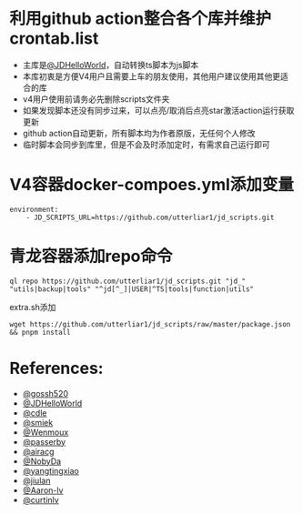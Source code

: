 # 利用github action整合各个库并维护crontab.list
- 主库是[@JDHelloWorld](https://github.com/JDHelloWorld/jd_scripts.git)，自动转换ts脚本为js脚本   
- 本库初衷是方便V4用户且需要上车的朋友使用，其他用户建议使用其他更适合的库
- v4用户使用前请务必先删除scripts文件夹
- 如果发现脚本还没有同步过来，可以点亮/取消后点亮star激活action运行获取更新
- github action自动更新，所有脚本均为作者原版，无任何个人修改
- 临时脚本会同步到库里，但是不会及时添加定时，有需求自己运行即可
# V4容器docker-compoes.yml添加变量
```text
environment: 
    - JD_SCRIPTS_URL=https://github.com/utterliar1/jd_scripts.git
```
# 青龙容器添加repo命令
```text
ql repo https://github.com/utterliar1/jd_scripts.git "jd_" "utils|backup|tools" "^jd[^_]|USER|^TS|tools|function|utils"
```
extra.sh添加
```text
wget https://github.com/utterliar1/jd_scripts/raw/master/package.json && pnpm install
```
# References:
- [@gossh520](https://github.com/gossh520/jd-v4.git)
- [@JDHelloWorld](https://github.com/JDHelloWorld/jd_scripts.git)
- [@cdle](https://github.com/cdle/jd_study.git)
- [@smiek](https://github.com/smiek2221/scripts)
- [@Wenmoux](https://github.com/Wenmoux/scripts.git)
- [@passerby](https://github.com/passerby-b/JDDJ.git)
- [@airacg](https://github.com/airacg/jd_task.git)
- [@NobyDa](https://github.com/NobyDa/Script.git)
- [@yangtingxiao](https://github.com/yangtingxiao/QuantumultX.git)
- [@jiulan](https://github.com/jiulan/platypus.git)
- [@Aaron-lv](https://github.com/Aaron-lv/sync.git)
- [@curtinlv](https://github.com/curtinlv/JD-Script.git)
